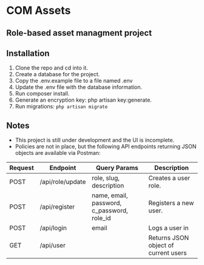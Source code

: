 # COM Assets

## Role-based asset managment project



## Installation

1. Clone the repo and cd into it.
2. Create a database for the project.
3. Copy the .env.example file to a file named .env
4. Update the .env file with the database information.
5. Run composer install.
6. Generate an encryption key: php artisan key:generate.
7. Run migrations: ```php artisan migrate```

## Notes

* This project is still under development and the UI is incomplete. 
* Policies are not in place, but the following API endpoints returning JSON objects are available via Postman:

| Request | Endpoint |	Query Params | Description |
| --- | --- | --- | --- |
| POST | /api/role/update | role, slug, description | Creates a user role. |
| POST | /api/register | name, email, password, c_password, role_id | Registers a new user. |
| POST | /api/login | email | Logs a user in |
| GET | /api/user | | Returns JSON object of current users |





